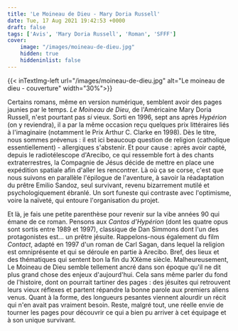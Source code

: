 ```yaml
---
title: 'Le Moineau de Dieu - Mary Doria Russell'
date: Tue, 17 Aug 2021 19:42:53 +0000
draft: false
tags: ['Avis', 'Mary Doria Russell', 'Roman', 'SFFF']
cover: 
    image: "/images/moineau-de-dieu.jpg"
    hidden: true
    hiddeninlist: false
---
```


{{< inTextImg-left url="/images/moineau-de-dieu.jpg" alt="Le moineau de dieu - couverture" width="30%">}} 

Certains romans, même en version numérique, semblent avoir des pages jaunies par le temps. _Le Moineau de Dieu_, de l'Américaine Mary Doria Russell, n'est pourtant pas _si_ vieux. Sorti en 1996, sept ans après _Hypérion_ (on y reviendra), il a par la même occasion reçu quelques prix littéraires liés à l'imaginaire (notamment le Prix Arthur C. Clarke en 1998). Dès le titre, nous sommes prévenus : il est ici beaucoup question de religion (catholique essentiellement) - allergiques s'abstenir. Et pour cause : après avoir capté, depuis le radiotélescope d'Arecibo, ce qui ressemble fort à des chants extraterrestres, la Compagnie de Jésus décide de mettre en place une expédition spatiale afin d'aller les rencontrer. Là où ça se corse, c'est que nous suivons en parallèle l'épilogue de l'aventure, à savoir la réadaptation du prêtre Emilio Sandoz, seul survivant, revenu bizarrement mutilé et psychologiquement ébranlé. Un sort funeste qui contraste avec l'optimisme, voire la naïveté, qui entoure l'organisation du projet.

Et là, je fais une petite parenthèse pour revenir sur la vibe années 90 qui émane de ce roman. Pensons aux _Cantos d'Hypérion_ (dont les quatre opus sont sortis entre 1989 et 1997), classique de Dan Simmons dont l'un des protagonistes est... un prêtre jésuite. Rappelons-nous également du film _Contact_, adapté en 1997 d'un roman de Carl Sagan, dans lequel la religion est omniprésente et qui se déroule en partie à Arecibo. Bref, des lieux et des thématiques qui sentent bon la fin du XXème siècle. Malheureusement, Le Moineau de Dieu semble tellement ancré dans son époque qu'il ne dit plus grand chose des enjeux d'aujourd'hui. Cela sans même parler du fond de l'histoire, dont on pourrait tartiner des pages : des jésuites qui retrouvent leurs vieux réflexes et partent répandre la bonne parole aux premiers aliens venus. Quant à la forme, des longueurs pesantes viennent alourdir un récit qui n'en avait pas vraiment besoin. Reste, malgré tout, une réelle envie de tourner les pages pour découvrir ce qui a bien pu arriver à cet équipage et à son unique survivant.